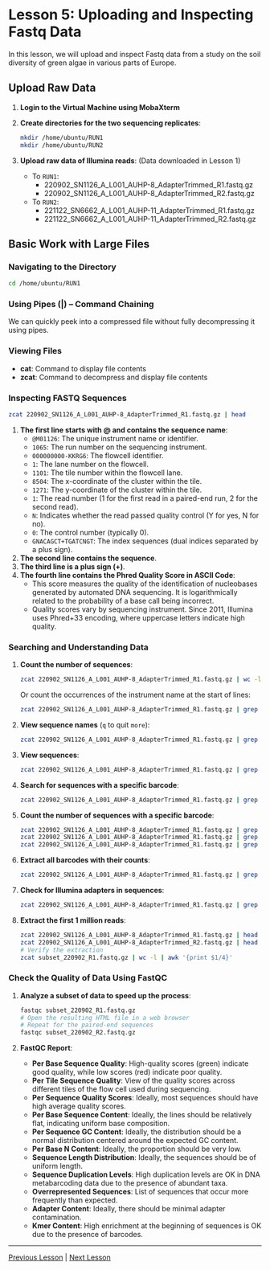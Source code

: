 # Lesson 5: Uploading and Inspecting Fastq Data

In this lesson, we will upload and inspect Fastq data from a study on the soil diversity of green algae in various parts of Europe.

## Upload Raw Data

1. **Login to the Virtual Machine using MobaXterm**
2. **Create directories for the two sequencing replicates**:
   ```bash
   mkdir /home/ubuntu/RUN1
   mkdir /home/ubuntu/RUN2
   ```

3. **Upload raw data of Illumina reads**: (Data downloaded in Lesson 1)
   - To `RUN1`:
     - 220902_SN1126_A_L001_AUHP-8_AdapterTrimmed_R1.fastq.gz
     - 220902_SN1126_A_L001_AUHP-8_AdapterTrimmed_R2.fastq.gz
   - To `RUN2`:
     - 221122_SN6662_A_L001_AUHP-11_AdapterTrimmed_R1.fastq.gz
     - 221122_SN6662_A_L001_AUHP-11_AdapterTrimmed_R2.fastq.gz

## Basic Work with Large Files

### Navigating to the Directory
```bash
cd /home/ubuntu/RUN1
```

### Using Pipes (|) – Command Chaining

We can quickly peek into a compressed file without fully decompressing it using pipes.

### Viewing Files
- **cat**: Command to display file contents
- **zcat**: Command to decompress and display file contents

### Inspecting FASTQ Sequences
```bash
zcat 220902_SN1126_A_L001_AUHP-8_AdapterTrimmed_R1.fastq.gz | head
```

1. **The first line starts with @ and contains the sequence name**:
   - `@M01126`: The unique instrument name or identifier.
   - `1065`: The run number on the sequencing instrument.
   - `000000000-KKRG6`: The flowcell identifier.
   - `1`: The lane number on the flowcell.
   - `1101`: The tile number within the flowcell lane.
   - `8504`: The x-coordinate of the cluster within the tile.
   - `1271`: The y-coordinate of the cluster within the tile.
   - `1`: The read number (1 for the first read in a paired-end run, 2 for the second read).
   - `N`: Indicates whether the read passed quality control (Y for yes, N for no).
   - `0`: The control number (typically 0).
   - `GNACAGCT+TGATCNGT`: The index sequences (dual indices separated by a plus sign).
2. **The second line contains the sequence**.
3. **The third line is a plus sign (+)**.
4. **The fourth line contains the Phred Quality Score in ASCII Code**:
   - This score measures the quality of the identification of nucleobases generated by automated DNA sequencing. It is logarithmically related to the probability of a base call being incorrect.
   - Quality scores vary by sequencing instrument. Since 2011, Illumina uses Phred+33 encoding, where uppercase letters indicate high quality.

### Searching and Understanding Data

1. **Count the number of sequences**:
   ```bash
   zcat 220902_SN1126_A_L001_AUHP-8_AdapterTrimmed_R1.fastq.gz | wc -l | awk '{print $1/4}'
   ```
   Or count the occurrences of the instrument name at the start of lines:
   ```bash
   zcat 220902_SN1126_A_L001_AUHP-8_AdapterTrimmed_R1.fastq.gz | grep "^@M01126" | wc -l
   ```

2. **View sequence names** (`q` to quit `more`):
   ```bash
   zcat 220902_SN1126_A_L001_AUHP-8_AdapterTrimmed_R1.fastq.gz | grep "^@" | more
   ```

3. **View sequences**:
   ```bash
   zcat 220902_SN1126_A_L001_AUHP-8_AdapterTrimmed_R1.fastq.gz | grep "^@" -A1 | grep -v "^@" | head
   ```

4. **Search for sequences with a specific barcode**:
   ```bash
   zcat 220902_SN1126_A_L001_AUHP-8_AdapterTrimmed_R1.fastq.gz | grep --color=always "ACACACACGAATTCCGTGAACCATCGAATCTTT" | more
   ```

5. **Count the number of sequences with a specific barcode**:
   ```bash
   zcat 220902_SN1126_A_L001_AUHP-8_AdapterTrimmed_R1.fastq.gz | grep --color=always "ACACACACGAATTCCGTGAACCATCGAATCTTT" | wc -l
   zcat 220902_SN1126_A_L001_AUHP-8_AdapterTrimmed_R1.fastq.gz | grep --color=always "GTGTACATGAATTCCGTGAACCATCGAATCTTT" | wc -l
   zcat 220902_SN1126_A_L001_AUHP-8_AdapterTrimmed_R1.fastq.gz | grep --color=always "ACACACACTCCTCCGCTTATTGATATGC" | wc -l
   ```

6. **Extract all barcodes with their counts**:
   ```bash
   zcat 220902_SN1126_A_L001_AUHP-8_AdapterTrimmed_R1.fastq.gz | grep "@" -A 1 | grep -v "^--" | grep -v "@" | cut -c 4-11 | sort | uniq -c | sort -n -r
   ```

7. **Check for Illumina adapters in sequences**:
   ```bash
   zcat 220902_SN1126_A_L001_AUHP-8_AdapterTrimmed_R1.fastq.gz | grep "AGATCGGAAGAGCACACGTCTGAACTCCAGTCAC" | wc -l
   ```

8. **Extract the first 1 million reads**:
   ```bash
   zcat 220902_SN1126_A_L001_AUHP-8_AdapterTrimmed_R1.fastq.gz | head -n 4000000 | gzip > subset_220902_R1.fastq.gz
   zcat 220902_SN1126_A_L001_AUHP-8_AdapterTrimmed_R2.fastq.gz | head -n 4000000 | gzip > subset_220902_R2.fastq.gz
   # Verify the extraction
   zcat subset_220902_R1.fastq.gz | wc -l | awk '{print $1/4}'
   ```

### Check the Quality of Data Using FastQC

1. **Analyze a subset of data to speed up the process**:
   ```bash
   fastqc subset_220902_R1.fastq.gz
   # Open the resulting HTML file in a web browser
   # Repeat for the paired-end sequences
   fastqc subset_220902_R2.fastq.gz
   ```

2. **FastQC Report**:
   - **Per Base Sequence Quality**: High-quality scores (green) indicate good quality, while low scores (red) indicate poor quality.
   - **Per Tile Sequence Quality**: View of the quality scores across different tiles of the flow cell used during sequencing.
   - **Per Sequence Quality Scores**: Ideally, most sequences should have high average quality scores.
   - **Per Base Sequence Content**: Ideally, the lines should be relatively flat, indicating uniform base composition.
   - **Per Sequence GC Content**: Ideally, the distribution should be a normal distribution centered around the expected GC content.
   - **Per Base N Content**: Ideally, the proportion should be very low.
   - **Sequence Length Distribution**: Ideally, the sequences should be of uniform length.
   - **Sequence Duplication Levels**: High duplication levels are OK in DNA metabarcoding data due to the presence of abundant taxa.
   - **Overrepresented Sequences**: List of sequences that occur more frequently than expected.
   - **Adapter Content**: Ideally, there should be minimal adapter contamination.
   - **Kmer Content**: High enrichment at the beginning of sequences is OK due to the presence of barcodes.

---

[Previous Lesson](../lesson4/lesson4.md) | [Next Lesson](../lesson6/lesson6.md)
